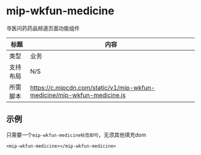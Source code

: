 # mip-wkfun-medicine

寻医问药药品频道页面功能组件

标题|内容
----|----
类型|业务
支持布局| N/S
所需脚本|https://c.mipcdn.com/static/v1/mip-wkfun-medicine/mip-wkfun-medicine.js

## 示例

只需要一个`mip-wkfun-medicine标签即可`，无须其他填充dom

```
<mip-wkfun-medicine></mip-wkfun-medicine>
```